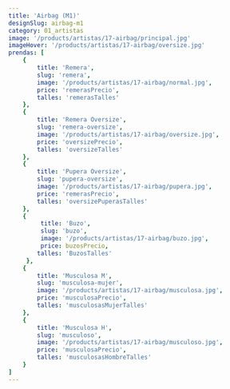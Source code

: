 ```yaml
---
title: 'Airbag (M1)'
designSlug: airbag-m1
category: 01_artistas
image: '/products/artistas/17-airbag/principal.jpg'
imageHover: '/products/artistas/17-airbag/oversize.jpg'
prendas: [
    {   
        title: 'Remera',
        slug: 'remera',          
        image: '/products/artistas/17-airbag/normal.jpg',
        price: 'remerasPrecio',
        talles: 'remerasTalles'
    },
    {
        title: 'Remera Oversize',
        slug: 'remera-oversize',
        image: '/products/artistas/17-airbag/oversize.jpg',
        price: 'oversizePrecio',
        talles: 'oversizeTalles'
    },
    {
        title: 'Pupera Oversize',
        slug: 'pupera-oversize',
        image: '/products/artistas/17-airbag/pupera.jpg',
        price: 'remerasPrecio',
        talles: 'oversizePuperasTalles'
    },
    {
         title: 'Buzo',
         slug: 'buzo',
         image: '/products/artistas/17-airbag/buzo.jpg',
         price: buzosPrecio,
        talles: 'BuzosTalles'
     },
    {
        title: 'Musculosa M',
        slug: 'musculosa-mujer',
        image: '/products/artistas/17-airbag/musculosa.jpg',
        price: 'musculosaPrecio',
        talles: 'musculosasMujerTalles'
    },
    {
        title: 'Musculosa H',
        slug: 'musculoso',
        image: '/products/artistas/17-airbag/musculoso.jpg',
        price: 'musculosaPrecio',
        talles: 'musculosasHombreTalles'
    }
]
---
```

